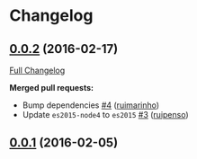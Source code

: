 # Changelog

## [0.0.2](https://github.com/seegno/tin-validator/tree/0.0.2) (2016-02-17)
[Full Changelog](https://github.com/seegno/tin-validator/compare/0.0.1...0.0.2)

**Merged pull requests:**

- Bump dependencies [\#4](https://github.com/seegno/tin-validator/pull/4) ([ruimarinho](https://github.com/ruimarinho))
- Update `es2015-node4` to `es2015` [\#3](https://github.com/seegno/tin-validator/pull/3) ([ruipenso](https://github.com/ruipenso))

## [0.0.1](https://github.com/seegno/tin-validator/tree/0.0.1) (2016-02-05)
